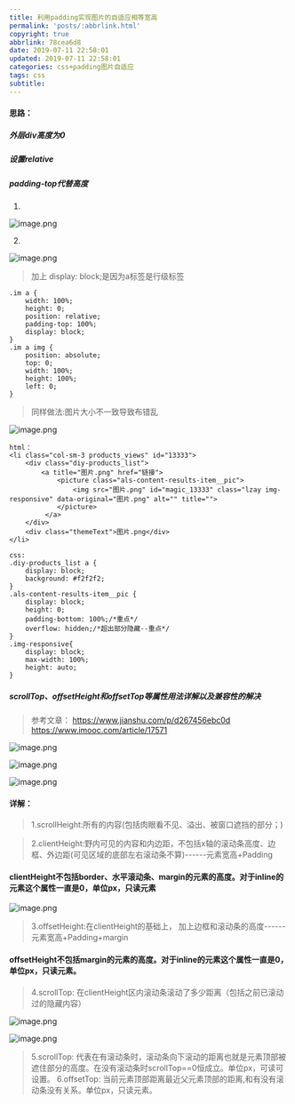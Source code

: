 ```yaml
---
title: 利用padding实现图片的自适应相等宽高
permalink: 'posts/:abbrlink.html'
copyright: true
abbrlink: 78cea6d8
date: 2019-07-11 22:58:01
updated: 2019-07-11 22:58:01
categories: css+padding图片自适应
tags: css
subtitle:
---
```

#### 思路：
##### 外层div高度为0
##### 设置relative
##### padding-top代替高度
1.
![image.png](https://phpcoder-1259614901.cos.ap-guangzhou.myqcloud.com/phpcoder/css/3098875-92d3e876f388aaa0.png)
<!--more-->
2.
![image.png](https://phpcoder-1259614901.cos.ap-guangzhou.myqcloud.com/phpcoder/css/3098875-4d9bd24405bc7db1.png)
> 加上 display: block;是因为a标签是行级标签



```
.im a {
    width: 100%;
    height: 0;
    position: relative;
    padding-top: 100%;
    display: block;
}
.im a img {
    position: absolute;
    top: 0;
    width: 100%;
    height: 100%;
    left: 0;
}
```

>同样做法:图片大小不一致导致布错乱

![image.png](https://phpcoder-1259614901.cos.ap-guangzhou.myqcloud.com/phpcoder/css/3098875-5a628665dd31b157.png)

```
html：
<li class="col-sm-3 products_views" id="13333">
	<div class="diy-products_list">
		<a title="图片.png" href="链接">
			<picture class="als-content-results-item__pic">
				<img src="图片.png" id="magic_13333" class="lzay img-responsive" data-original="图片.png" alt="" title="">
			</picture>
		 </a>
	</div>
	<div class="themeText">图片.png</div>
</li>
```
```
css:
.diy-products_list a {
    display: block;
    background: #f2f2f2;
}
.als-content-results-item__pic {
    display: block;
    height: 0;
    padding-bottom: 100%;/*重点*/
    overflow: hidden;/*超出部分隐藏--重点*/
}
.img-responsive{
    display: block;
    max-width: 100%;
    height: auto;
}
```

##### scrollTop、offsetHeight和offsetTop等属性用法详解以及兼容性的解决
>参考文章：
https://www.jianshu.com/p/d267456ebc0d
https://www.imooc.com/article/17571

![image.png](https://phpcoder-1259614901.cos.ap-guangzhou.myqcloud.com/phpcoder/css/3098875-9c8309e7f4721ee5.png)


![image.png](https://phpcoder-1259614901.cos.ap-guangzhou.myqcloud.com/phpcoder/css/3098875-5482373cea82b41b.png)

![image.png](https://phpcoder-1259614901.cos.ap-guangzhou.myqcloud.com/phpcoder/css/3098875-f79c00caa1c517fc.png)

#### 详解：
>1.scrollHeight:所有的内容(包括肉眼看不见、溢出、被窗口遮挡的部分；)

>2.clientHeight:野内可见的内容和内边距，不包括x轴的滚动条高度、边框、外边距(可见区域的底部左右滚动条不算)------元素宽高+Padding

#### clientHeight不包括border、水平滚动条、margin的元素的高度。对于inline的元素这个属性一直是0，单位px，只读元素


![image.png](https://phpcoder-1259614901.cos.ap-guangzhou.myqcloud.com/phpcoder/css/3098875-33eaea347fc2c021.png)

>3.offsetHeight:在clientHeight的基础上， 加上边框和滚动条的高度------元素宽高+Padding+margin

#### offsetHeight不包括margin的元素的高度。对于inline的元素这个属性一直是0，单位px，只读元素。

>4.scrollTop: 在clientHeight区内滚动条滚动了多少距离（包括之前已滚动过的隐藏内容）

![image.png](https://phpcoder-1259614901.cos.ap-guangzhou.myqcloud.com/phpcoder/css/3098875-662f5cebbf36bd00.png)

![image.png](https://phpcoder-1259614901.cos.ap-guangzhou.myqcloud.com/phpcoder/css/3098875-e9058c7980cd0397.png)

>5.scrollTop: 代表在有滚动条时，滚动条向下滚动的距离也就是元素顶部被遮住部分的高度。在没有滚动条时scrollTop==0恒成立。单位px，可读可设置。
>6.offsetTop: 当前元素顶部距离最近父元素顶部的距离,和有没有滚动条没有关系。单位px，只读元素。




